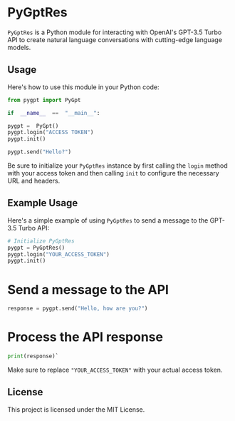 
# PyGptRes

`PyGptRes` is a Python module for interacting with OpenAI's GPT-3.5 Turbo API to create natural language conversations with cutting-edge language models.

## Usage

Here's how to use this module in your Python code:

```python
from pygpt import PyGpt

if  __name__  ==  "__main__":

pygpt =  PyGpt()
pygpt.login("ACCESS TOKEN")
pygpt.init()

pygpt.send("Hello?")
```

Be sure to initialize your `PyGptRes` instance by first calling the `login` method with your access token and then calling `init` to configure the necessary URL and headers.

## Example Usage

Here's a simple example of using `PyGptRes` to send a message to the GPT-3.5 Turbo API:

```python
# Initialize PyGptRes
pygpt = PyGptRes()
pygpt.login("YOUR_ACCESS_TOKEN")
pygpt.init()
```

# Send a message to the API
```python
response = pygpt.send("Hello, how are you?")
```

# Process the API response
```python
print(response)` 
```

Make sure to replace `"YOUR_ACCESS_TOKEN"` with your actual access token.

## License

This project is licensed under the MIT License.